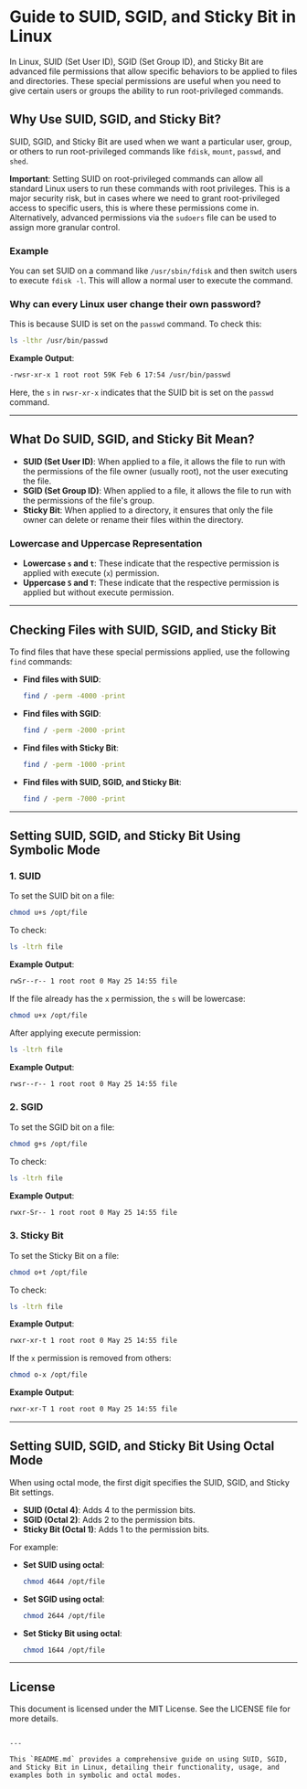 # Guide to SUID, SGID, and Sticky Bit in Linux

In Linux, SUID (Set User ID), SGID (Set Group ID), and Sticky Bit are advanced file permissions that allow specific behaviors to be applied to files and directories. These special permissions are useful when you need to give certain users or groups the ability to run root-privileged commands.

## Why Use SUID, SGID, and Sticky Bit?

SUID, SGID, and Sticky Bit are used when we want a particular user, group, or others to run root-privileged commands like `fdisk`, `mount`, `passwd`, and `shed`. 

**Important**: Setting SUID on root-privileged commands can allow all standard Linux users to run these commands with root privileges. This is a major security risk, but in cases where we need to grant root-privileged access to specific users, this is where these permissions come in. Alternatively, advanced permissions via the `sudoers` file can be used to assign more granular control.

### Example

You can set SUID on a command like `/usr/sbin/fdisk` and then switch users to execute `fdisk -l`. This will allow a normal user to execute the command.

### Why can every Linux user change their own password?

This is because SUID is set on the `passwd` command. To check this:

```bash
ls -lthr /usr/bin/passwd
```

**Example Output**:
```bash
-rwsr-xr-x 1 root root 59K Feb 6 17:54 /usr/bin/passwd
```

Here, the `s` in `rwsr-xr-x` indicates that the SUID bit is set on the `passwd` command.

---

## What Do SUID, SGID, and Sticky Bit Mean?

- **SUID (Set User ID)**: When applied to a file, it allows the file to run with the permissions of the file owner (usually root), not the user executing the file.
- **SGID (Set Group ID)**: When applied to a file, it allows the file to run with the permissions of the file's group.
- **Sticky Bit**: When applied to a directory, it ensures that only the file owner can delete or rename their files within the directory.

### Lowercase and Uppercase Representation

- **Lowercase `s` and `t`**: These indicate that the respective permission is applied with execute (`x`) permission.
- **Uppercase `S` and `T`**: These indicate that the respective permission is applied but without execute permission.

---

## Checking Files with SUID, SGID, and Sticky Bit

To find files that have these special permissions applied, use the following `find` commands:

- **Find files with SUID**:
  ```bash
  find / -perm -4000 -print
  ```
- **Find files with SGID**:
  ```bash
  find / -perm -2000 -print
  ```
- **Find files with Sticky Bit**:
  ```bash
  find / -perm -1000 -print
  ```
- **Find files with SUID, SGID, and Sticky Bit**:
  ```bash
  find / -perm -7000 -print
  ```

---

## Setting SUID, SGID, and Sticky Bit Using Symbolic Mode

### 1. SUID

To set the SUID bit on a file:

```bash
chmod u+s /opt/file
```

To check:

```bash
ls -ltrh file
```

**Example Output**:
```bash
rwSr--r-- 1 root root 0 May 25 14:55 file
```

If the file already has the `x` permission, the `s` will be lowercase:

```bash
chmod u+x /opt/file
```

After applying execute permission:

```bash
ls -ltrh file
```

**Example Output**:
```bash
rwsr--r-- 1 root root 0 May 25 14:55 file
```

### 2. SGID

To set the SGID bit on a file:

```bash
chmod g+s /opt/file
```

To check:

```bash
ls -ltrh file
```

**Example Output**:
```bash
rwxr-Sr-- 1 root root 0 May 25 14:55 file
```

### 3. Sticky Bit

To set the Sticky Bit on a file:

```bash
chmod o+t /opt/file
```

To check:

```bash
ls -ltrh file
```

**Example Output**:
```bash
rwxr-xr-t 1 root root 0 May 25 14:55 file
```

If the `x` permission is removed from others:

```bash
chmod o-x /opt/file
```

**Example Output**:
```bash
rwxr-xr-T 1 root root 0 May 25 14:55 file
```

---

## Setting SUID, SGID, and Sticky Bit Using Octal Mode

When using octal mode, the first digit specifies the SUID, SGID, and Sticky Bit settings.

- **SUID (Octal 4)**: Adds 4 to the permission bits.
- **SGID (Octal 2)**: Adds 2 to the permission bits.
- **Sticky Bit (Octal 1)**: Adds 1 to the permission bits.

For example:

- **Set SUID using octal**:
  ```bash
  chmod 4644 /opt/file
  ```

- **Set SGID using octal**:
  ```bash
  chmod 2644 /opt/file
  ```

- **Set Sticky Bit using octal**:
  ```bash
  chmod 1644 /opt/file
  ```

---

## License

This document is licensed under the MIT License. See the LICENSE file for more details.
```

---

This `README.md` provides a comprehensive guide on using SUID, SGID, and Sticky Bit in Linux, detailing their functionality, usage, and examples both in symbolic and octal modes.
